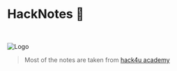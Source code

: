 # HackNotes 🦄

<br>


![Logo](https://github.com/sergiky/HackNotes/assets/90042979/d12c10d5-aa05-4549-a991-2e52e8714dce)



> Most of the notes are taken from [hack4u academy](https://hack4u.io/)
